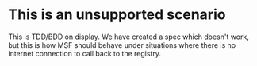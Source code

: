 # This is an unsupported scenario

This is TDD/BDD on display. We have created a spec
which doesn't work, but this is how MSF should behave under
situations where there is no internet connection to call back
to the registry.